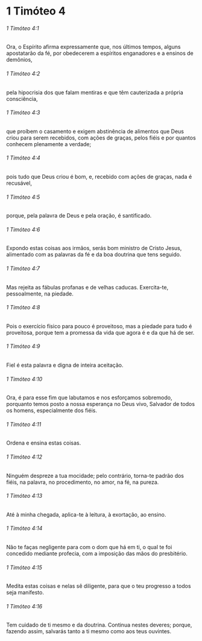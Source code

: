 # 1 Timóteo 4

###### 1 Timóteo 4:1

Ora, o Espírito afirma expressamente que, nos últimos tempos, alguns apostatarão da fé, por obedecerem a espíritos enganadores e a ensinos de demônios,

###### 1 Timóteo 4:2

pela hipocrisia dos que falam mentiras e que têm cauterizada a própria consciência,

###### 1 Timóteo 4:3

que proíbem o casamento e exigem abstinência de alimentos que Deus criou para serem recebidos, com ações de graças, pelos fiéis e por quantos conhecem plenamente a verdade;

###### 1 Timóteo 4:4

pois tudo que Deus criou é bom, e, recebido com ações de graças, nada é recusável,

###### 1 Timóteo 4:5

porque, pela palavra de Deus e pela oração, é santificado.

###### 1 Timóteo 4:6

Expondo estas coisas aos irmãos, serás bom ministro de Cristo Jesus, alimentado com as palavras da fé e da boa doutrina que tens seguido.

###### 1 Timóteo 4:7

Mas rejeita as fábulas profanas e de velhas caducas. Exercita-te, pessoalmente, na piedade.

###### 1 Timóteo 4:8

Pois o exercício físico para pouco é proveitoso, mas a piedade para tudo é proveitosa, porque tem a promessa da vida que agora é e da que há de ser.

###### 1 Timóteo 4:9

Fiel é esta palavra e digna de inteira aceitação.

###### 1 Timóteo 4:10

Ora, é para esse fim que labutamos e nos esforçamos sobremodo, porquanto temos posto a nossa esperança no Deus vivo, Salvador de todos os homens, especialmente dos fiéis.

###### 1 Timóteo 4:11

Ordena e ensina estas coisas.

###### 1 Timóteo 4:12

Ninguém despreze a tua mocidade; pelo contrário, torna-te padrão dos fiéis, na palavra, no procedimento, no amor, na fé, na pureza.

###### 1 Timóteo 4:13

Até à minha chegada, aplica-te à leitura, à exortação, ao ensino.

###### 1 Timóteo 4:14

Não te faças negligente para com o dom que há em ti, o qual te foi concedido mediante profecia, com a imposição das mãos do presbitério.

###### 1 Timóteo 4:15

Medita estas coisas e nelas sê diligente, para que o teu progresso a todos seja manifesto.

###### 1 Timóteo 4:16

Tem cuidado de ti mesmo e da doutrina. Continua nestes deveres; porque, fazendo assim, salvarás tanto a ti mesmo como aos teus ouvintes.

